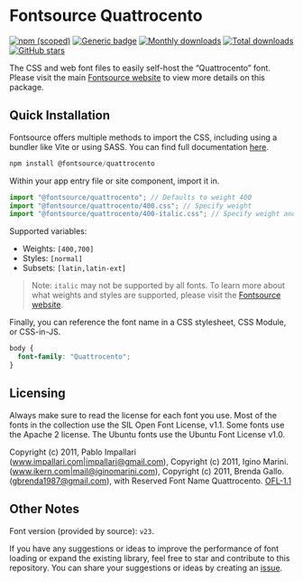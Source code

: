 # Fontsource Quattrocento

[![npm (scoped)](https://img.shields.io/npm/v/@fontsource/quattrocento?color=brightgreen)](https://www.npmjs.com/package/@fontsource/quattrocento) [![Generic badge](https://img.shields.io/badge/fontsource-passing-brightgreen)](https://github.com/fontsource/fontsource) [![Monthly downloads](https://badgen.net/npm/dm/@fontsource/quattrocento)](https://github.com/fontsource/fontsource) [![Total downloads](https://badgen.net/npm/dt/@fontsource/quattrocento)](https://github.com/fontsource/fontsource) [![GitHub stars](https://img.shields.io/github/stars/fontsource/fontsource.svg?style=social&label=Star)](https://github.com/fontsource/fontsource/stargazers)

The CSS and web font files to easily self-host the “Quattrocento” font. Please visit the main [Fontsource website](https://fontsource.org/fonts/quattrocento) to view more details on this package.

## Quick Installation

Fontsource offers multiple methods to import the CSS, including using a bundler like Vite or using SASS. You can find full documentation [here](https://fontsource.org/docs/getting-started/introduction).

```javascript
npm install @fontsource/quattrocento
```

Within your app entry file or site component, import it in.

```javascript
import "@fontsource/quattrocento"; // Defaults to weight 400
import "@fontsource/quattrocento/400.css"; // Specify weight
import "@fontsource/quattrocento/400-italic.css"; // Specify weight and style
```

Supported variables:
- Weights: `[400,700]`
- Styles: `[normal]`
- Subsets: `[latin,latin-ext]`

> Note: `italic` may not be supported by all fonts. To learn more about what weights and styles are supported, please visit the [Fontsource website](https://fontsource.org/fonts/quattrocento).

Finally, you can reference the font name in a CSS stylesheet, CSS Module, or CSS-in-JS.

```css
body {
  font-family: "Quattrocento";
}
```

## Licensing
Always make sure to read the license for each font you use. Most of the fonts in the collection use the SIL Open Font License, v1.1. Some fonts use the Apache 2 license. The Ubuntu fonts use the Ubuntu Font License v1.0.

Copyright (c) 2011, Pablo Impallari (www.impallari.com|impallari@gmail.com), Copyright (c) 2011, Igino Marini. (www.ikern.com|mail@iginomarini.com), Copyright (c) 2011, Brenda Gallo. (gbrenda1987@gmail.com), with Reserved Font Name Quattrocento.
[OFL-1.1](http://scripts.sil.org/OFL)

## Other Notes
Font version (provided by source): `v23`.

If you have any suggestions or ideas to improve the performance of font loading or expand the existing library, feel free to star and contribute to this repository. You can share your suggestions or ideas by creating an [issue](https://github.com/fontsource/fontsource/issues).
